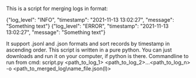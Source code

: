 This is a script for merging logs in format:

{"log_level": "INFO", "timestamp": "2021-11-13 13:02:27", "message": "Something text"}
{"log_level": "ERROR", "timestamp": "2021-11-13 13:02:27", "message": "Something text"}

It support .jsonl and .json formats and sort records by timestamp in ascending order.
This script is written in a pure python. You can just downloads and run it on your computer, if python is there.
Commandline to run from cmd: script.py <path_to_log_1> <path_to_log_2>...<path_to_log_n> -o <path_to_merged_log\name_file.json(l)>

